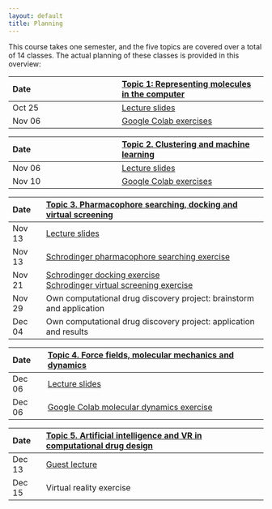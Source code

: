 ```yaml
---
layout: default
title: Planning
---
```


This course takes one semester, and the five topics are covered over a total of 14 classes. The actual planning of these classes is provided in this overview:

| <div style="width:200px">Date</div>  | [Topic 1: Representing molecules in the computer](Topic_01.md) |
|:------|:---------------------------------------------------------------|
| Oct 25 | <a href="Topic_01/Slides_01.pdf" download>Lecture slides</a>  |
| Nov 06 | <a href="https://githubtocolab.com/UAMCAntwerpen/2040FBDBIC/blob/master/Topic_01/Chemical_informatics_with_RDKit.ipynb" target="_blank">Google Colab exercises</a> |


| <div style="width:200px">Date</div>  | [Topic 2. Clustering and machine learning](Topic_02.md)       |
|:--------|:---------------------------------------------------------------|
| Nov 06 | <a href="Topic_02/Slides_02.pdf" download>Lecture slides</a>  |
| Nov 10 | <a href="https://githubtocolab.com/UAMCAntwerpen/2040FBDBIC/blob/master/Topic_02/Clustering_and_machine_learning.ipynb" target="_blank">Google Colab exercises</a> |


| Date  | [Topic 3. Pharmacophore searching, docking and virtual screening](Topic_03.md) |
|:------|:--------------------------------------------------------------------------------|
| Nov 13 | <a href="Topic_03/Slides_03.pdf" download>Lecture slides</a> |
| Nov 13 | <a href="Topic_03/Pharmacophore_Searching.pdf" download>Schrodinger pharmacophore searching exercise</a> |
| Nov 21 | <a href="Topic_03/gb-docking-ls.pdf" download>Schrodinger docking exercise</a><br><a href="Topic_03/bs-sbvs-ls.pdf" download>Schrodinger virtual screening exercise</a> |
| Nov 29 | Own computational drug discovery project: brainstorm and application |
| Dec 04 | Own computational drug discovery project: application and results |


| Date  | [Topic 4. Force fields, molecular mechanics and dynamics](Topic_04.md)  |
|:------|:-------------------------------------------------------------------------|
| Dec 06 | <a href="Topic_04/Slides_04.pdf" download>Lecture slides</a> |
| Dec 06 | <a href="https://githubtocolab.com/UAMCAntwerpen/2040FBDBIC/blob/master/Topic_04/Protein_ligand_MD.ipynb" target="_blank">Google Colab molecular dynamics exercise</a> |


| Date  | [Topic 5. Artificial intelligence and VR in computational drug design](Topic_05.md)  |
|:------|:--------------------------------------------------------------------------------------|
| Dec 13 | <a href="Topic_05/AI_in_drug_discovery.pdf" download>Guest lecture</a> |
| Dec 15 | Virtual reality exercise |








